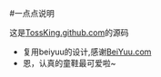 #一点点说明

这是[TossKing.github.com](http://tossking.github.com)的源码

* 复用beiyuu的设计,感谢[BeiYuu.com](http://beiyuu.com)
* 恩，认真的童鞋最可爱啦~

